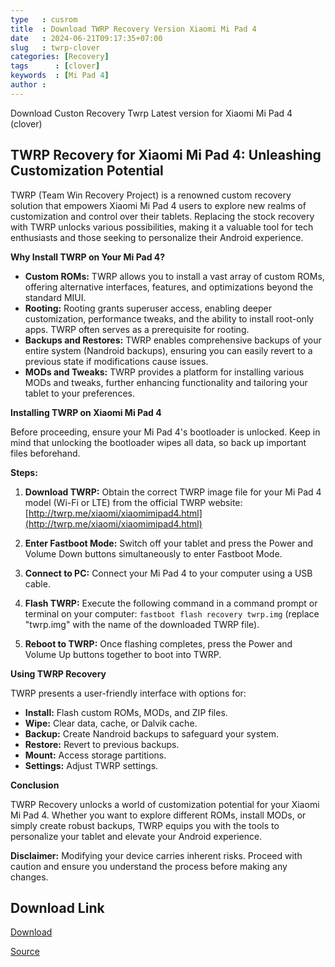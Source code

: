```yaml
---
type   : cusrom
title  : Download TWRP Recovery Version Xiaomi Mi Pad 4
date   : 2024-06-21T09:17:35+07:00
slug   : twrp-clover
categories: [Recovery]
tags      : [clover]
keywords  : [Mi Pad 4]
author : 
---
```


Download Custon Recovery Twrp Latest version for Xiaomi Mi Pad 4 (clover)

## TWRP Recovery for Xiaomi Mi Pad 4: Unleashing Customization Potential

TWRP (Team Win Recovery Project) is a renowned custom recovery solution that empowers Xiaomi Mi Pad 4 users to explore new realms of customization and control over their tablets. Replacing the stock recovery with TWRP unlocks various possibilities, making it a valuable tool for tech enthusiasts and those seeking to personalize their Android experience.

**Why Install TWRP on Your Mi Pad 4?**

* **Custom ROMs:** TWRP allows you to install a vast array of custom ROMs, offering alternative interfaces, features, and optimizations beyond the standard MIUI.
* **Rooting:** Rooting grants superuser access, enabling deeper customization, performance tweaks, and the ability to install root-only apps. TWRP often serves as a prerequisite for rooting.
* **Backups and Restores:** TWRP enables comprehensive backups of your entire system (Nandroid backups), ensuring you can easily revert to a previous state if modifications cause issues.
* **MODs and Tweaks:** TWRP provides a platform for installing various MODs and tweaks, further enhancing functionality and tailoring your tablet to your preferences.

**Installing TWRP on Xiaomi Mi Pad 4**

Before proceeding, ensure your Mi Pad 4's bootloader is unlocked. Keep in mind that unlocking the bootloader wipes all data, so back up important files beforehand.

**Steps:**

1. **Download TWRP:** Obtain the correct TWRP image file for your Mi Pad 4 model (Wi-Fi or LTE) from the official TWRP website: [http://twrp.me/xiaomi/xiaomimipad4.html](http://twrp.me/xiaomi/xiaomimipad4.html)

2. **Enter Fastboot Mode:** Switch off your tablet and press the Power and Volume Down buttons simultaneously to enter Fastboot Mode.

3. **Connect to PC:** Connect your Mi Pad 4 to your computer using a USB cable.

4. **Flash TWRP:** Execute the following command in a command prompt or terminal on your computer: `fastboot flash recovery twrp.img` (replace "twrp.img" with the name of the downloaded TWRP file).

5. **Reboot to TWRP:** Once flashing completes, press the Power and Volume Up buttons together to boot into TWRP.

**Using TWRP Recovery**

TWRP presents a user-friendly interface with options for:

* **Install:** Flash custom ROMs, MODs, and ZIP files.
* **Wipe:** Clear data, cache, or Dalvik cache.
* **Backup:** Create Nandroid backups to safeguard your system.
* **Restore:** Revert to previous backups.
* **Mount:** Access storage partitions.
* **Settings:** Adjust TWRP settings.

**Conclusion**

TWRP Recovery unlocks a world of customization potential for your Xiaomi Mi Pad 4. Whether you want to explore different ROMs, install MODs, or simply create robust backups, TWRP equips you with the tools to personalize your tablet and elevate your Android experience.

**Disclaimer:** Modifying your device carries inherent risks. Proceed with caution and ensure you understand the process before making any changes.


## Download Link
[Download](https://dl.twrp.me/clover)

[Source](https://twrp.me/xiaomi/xiaomimipad4.html)

